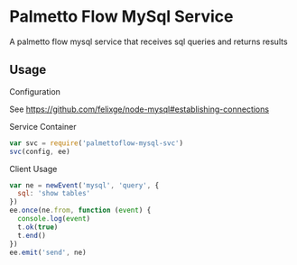 # Palmetto Flow MySql Service

A palmetto flow mysql service that receives sql queries and returns results

## Usage

Configuration

See https://github.com/felixge/node-mysql#establishing-connections

Service Container

``` js
var svc = require('palmettoflow-mysql-svc')
svc(config, ee)
```

Client Usage

``` js
var ne = newEvent('mysql', 'query', {
  sql: 'show tables'
})
ee.once(ne.from, function (event) {
  console.log(event)
  t.ok(true)
  t.end()
})
ee.emit('send', ne)
```

